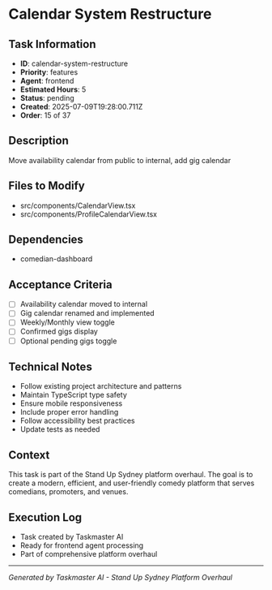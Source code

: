 # Calendar System Restructure

## Task Information
- **ID**: calendar-system-restructure
- **Priority**: features
- **Agent**: frontend
- **Estimated Hours**: 5
- **Status**: pending
- **Created**: 2025-07-09T19:28:00.711Z
- **Order**: 15 of 37

## Description
Move availability calendar from public to internal, add gig calendar

## Files to Modify
- src/components/CalendarView.tsx
- src/components/ProfileCalendarView.tsx

## Dependencies
- comedian-dashboard

## Acceptance Criteria
- [ ] Availability calendar moved to internal
- [ ] Gig calendar renamed and implemented
- [ ] Weekly/Monthly view toggle
- [ ] Confirmed gigs display
- [ ] Optional pending gigs toggle

## Technical Notes
- Follow existing project architecture and patterns
- Maintain TypeScript type safety
- Ensure mobile responsiveness
- Include proper error handling
- Follow accessibility best practices
- Update tests as needed

## Context
This task is part of the Stand Up Sydney platform overhaul. The goal is to create a modern, efficient, and user-friendly comedy platform that serves comedians, promoters, and venues.

## Execution Log
- Task created by Taskmaster AI
- Ready for frontend agent processing
- Part of comprehensive platform overhaul

---
*Generated by Taskmaster AI - Stand Up Sydney Platform Overhaul*
